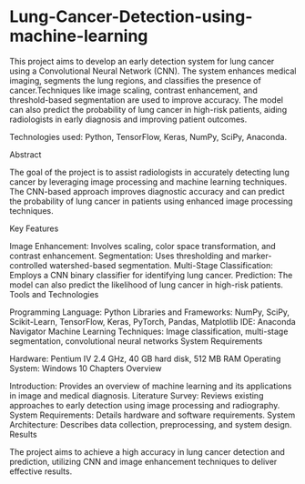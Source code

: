 # Lung-Cancer-Detection-using-machine-learning
This project aims to develop an early detection system for lung cancer using a Convolutional Neural Network (CNN). The system enhances medical imaging, segments the lung regions, and classifies the presence of cancer.Techniques like image scaling, contrast enhancement, and threshold-based segmentation are used to improve accuracy. The model can also predict the probability of lung cancer in high-risk patients, aiding radiologists in early diagnosis and improving patient outcomes.

Technologies used: Python, TensorFlow, Keras, NumPy, SciPy, Anaconda.

Abstract

The goal of the project is to assist radiologists in accurately detecting lung cancer by leveraging image processing and machine learning techniques. The CNN-based approach improves diagnostic accuracy and can predict the probability of lung cancer in patients using enhanced image processing techniques.

Key Features

Image Enhancement: Involves scaling, color space transformation, and contrast enhancement.
Segmentation: Uses thresholding and marker-controlled watershed-based segmentation.
Multi-Stage Classification: Employs a CNN binary classifier for identifying lung cancer.
Prediction: The model can also predict the likelihood of lung cancer in high-risk patients.
Tools and Technologies

Programming Language: Python
Libraries and Frameworks: NumPy, SciPy, Scikit-Learn, TensorFlow, Keras, PyTorch, Pandas, Matplotlib
IDE: Anaconda Navigator
Machine Learning Techniques: Image classification, multi-stage segmentation, convolutional neural networks
System Requirements

Hardware: Pentium IV 2.4 GHz, 40 GB hard disk, 512 MB RAM
Operating System: Windows 10
Chapters Overview

Introduction: Provides an overview of machine learning and its applications in image and medical diagnosis.
Literature Survey: Reviews existing approaches to early detection using image processing and radiography.
System Requirements: Details hardware and software requirements.
System Architecture: Describes data collection, preprocessing, and system design.
Results

The project aims to achieve a high accuracy in lung cancer detection and prediction, utilizing CNN and image enhancement techniques to deliver effective results.
